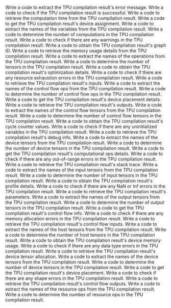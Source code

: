 Write a code to extract the TPU compilation result's error message.
Write a code to check if the TPU compilation result is successful.
Write a code to retrieve the computation time from the TPU compilation result.
Write a code to get the TPU compilation result's device assignment.
Write a code to extract the names of the variables from the TPU compilation result.
Write a code to determine the number of computations in the TPU compilation result.
Write a code to check if there are any warnings in the TPU compilation result.
Write a code to obtain the TPU compilation result's graph ID.
Write a code to retrieve the memory usage details from the TPU compilation result.
Write a code to extract the names of the operations from the TPU compilation result.
Write a code to determine the number of tensors in the TPU compilation result.
Write a code to obtain the TPU compilation result's optimization details.
Write a code to check if there are any resource exhaustion errors in the TPU compilation result.
Write a code to retrieve the TPU compilation result's inputs.
Write a code to extract the names of the control flow ops from the TPU compilation result.
Write a code to determine the number of control flow ops in the TPU compilation result.
Write a code to get the TPU compilation result's device placement details.
Write a code to retrieve the TPU compilation result's outputs.
Write a code to extract the names of the control flow tensors from the TPU compilation result.
Write a code to determine the number of control flow tensors in the TPU compilation result.
Write a code to obtain the TPU compilation result's cycle counter values.
Write a code to check if there are any uninitialized variables in the TPU compilation result.
Write a code to retrieve the TPU compilation result's debug info.
Write a code to extract the names of the device tensors from the TPU compilation result.
Write a code to determine the number of device tensors in the TPU compilation result.
Write a code to get the TPU compilation result's computational ops details.
Write a code to check if there are any out-of-range errors in the TPU compilation result.
Write a code to retrieve the TPU compilation result's stack trace.
Write a code to extract the names of the input tensors from the TPU compilation result.
Write a code to determine the number of input tensors in the TPU compilation result.
Write a code to obtain the TPU compilation result's profile details.
Write a code to check if there are any NaN or Inf errors in the TPU compilation result.
Write a code to retrieve the TPU compilation result's parameters.
Write a code to extract the names of the output tensors from the TPU compilation result.
Write a code to determine the number of output tensors in the TPU compilation result.
Write a code to get the TPU compilation result's control flow info.
Write a code to check if there are any memory allocation errors in the TPU compilation result.
Write a code to retrieve the TPU compilation result's control flow inputs.
Write a code to extract the names of the host tensors from the TPU compilation result.
Write a code to determine the number of host tensors in the TPU compilation result.
Write a code to obtain the TPU compilation result's device memory usage.
Write a code to check if there are any data type errors in the TPU compilation result.
Write a code to retrieve the TPU compilation result's device tensor allocation.
Write a code to extract the names of the device tensors from the TPU compilation result.
Write a code to determine the number of device tensors in the TPU compilation result.
Write a code to get the TPU compilation result's device placement.
Write a code to check if there are any shape errors in the TPU compilation result.
Write a code to retrieve the TPU compilation result's control flow outputs.
Write a code to extract the names of the resource ops from the TPU compilation result.
Write a code to determine the number of resource ops in the TPU compilation result.